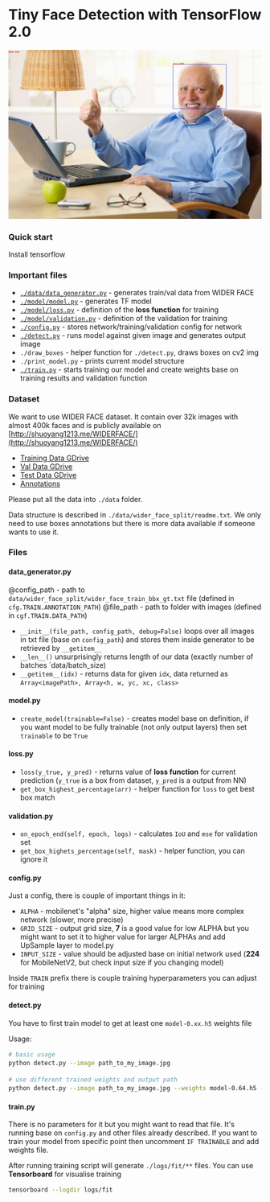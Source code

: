 # Tiny Face Detection with TensorFlow 2.0

![alt text][image]

### Quick start

Install tensorflow

### Important files

- [`./data/data_generator.py`](#data_generatorpy) - generates train/val data from WIDER FACE
- [`./model/model.py`](#modelpy) - generates TF model
- [`./model/loss.py`](#losspy) - definition of the **loss function** for training
- [`./model/validation.py`](#validationpy) - definition of the validation for training
- [`./config.py`](#configpy) - stores network/training/validation config for network
- [`./detect.py`](#detectpy) - runs model against given image and generates output image
- `./draw_boxes` - helper function for `./detect.py`, draws boxes on cv2 img
- `./print_model.py` - prints current model structure
- [`./train.py`](#trainpy) - starts training our model and create weights base on training results and validation function

### Dataset

We want to use WIDER FACE dataset. It contain over 32k images with almost 400k faces and is publicly available on
[http://shuoyang1213.me/WIDERFACE/](http://shuoyang1213.me/WIDERFACE/)

- [Training Data GDrive](https://drive.google.com/file/d/0B6eKvaijfFUDQUUwd21EckhUbWs/view?usp=sharing)
- [Val Data GDrive](https://drive.google.com/file/d/0B6eKvaijfFUDd3dIRmpvSk8tLUk/view?usp=sharing)
- [Test Data GDrive](https://drive.google.com/file/d/0B6eKvaijfFUDbW4tdGpaYjgzZkU/view?usp=sharing)
- [Annotations](http://mmlab.ie.cuhk.edu.hk/projects/WIDERFace/support/bbx_annotation/wider_face_split.zip)

Please put all the data into `./data` folder.

Data structure is described in `./data/wider_face_split/readme.txt`. We only need to use boxes annotations but there is more data available if someone wants to use it.

### Files

#### data_generator.py

@config_path - path to `data/wider_face_split/wider_face_train_bbx_gt.txt` file (defined in `cfg.TRAIN.ANNOTATION_PATH`)
@file_path - path to folder with images (defined in `cgf.TRAIN.DATA_PATH`)

- `__init__(file_path, config_path, debug=False)` loops over all images in txt file (base on `config_path`) and stores them inside generator to be retrieved by `__getitem__`
- `__len__()` unsurprisingly returns length of our data (exactly number of batches `data/batch_size)
- `__getitem__(idx)` - returns data for given `idx`, data returned as `Array<imagePath>, Array<h, w, yc, xc, class>`

#### model.py

- `create_model(trainable=False)` - creates model base on definition, if you want model to be fully trainable (not only output layers) then set `trainable` to be `True`

#### loss.py

- `loss(y_true, y_pred)` - returns value of **loss function** for current prediction (`y_true` is a box from dataset, `y_pred` is a output from NN)
- `get_box_highest_percentage(arr)` - helper function for `loss` to get best box match

#### validation.py

- `on_epoch_end(self, epoch, logs)` - calculates `IoU` and `mse` for validation set
- `get_box_highets_percentage(self, mask)` - helper function, you can ignore it

#### config.py

Just a config, there is couple of important things in it:
- `ALPHA` - mobilenet's "alpha" size, higher value means more complex network (slower, more precise)
- `GRID_SIZE` - output grid size, **7** is a good value for low ALPHA but you might want to set it to higher value for larger ALPHAs and add UpSample layer to model.py
- `INPUT_SIZE` - value should be adjusted base on initial network used (**224** for MobileNetV2, but check input size if you changing model)
 
Inside `TRAIN` prefix there is couple training hyperparameters you can adjust for training

#### detect.py

You have to first train model to get at least one `model-0.xx.h5` weights file

Usage:
```bash
# basic usage
python detect.py --image path_to_my_image.jpg

# use different trained weights and output path
python detect.py --image path_to_my_image.jpg --weights model-0.64.h5 --output output_path.jpg
```

#### train.py

There is no parameters for it but you might want to read that file. It's running base on `config.py` and other files already described. If you want to train your model from specific point then uncomment `IF TRAINABLE` and add weights file.

After running training script will generate `./logs/fit/**` files. You can use **Tensorboard** for visualise training

```bash
tensorboard --logdir logs/fit
```


[image]: ./example_output.jpg "Sample Output"